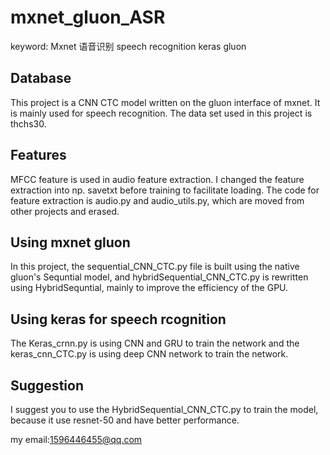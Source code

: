 # mxnet_gluon_ASR
keyword: Mxnet 语音识别 speech recognition keras gluon


## Database
This project is a CNN CTC model written on the gluon interface of mxnet. It is mainly used for speech recognition. The data set used in this project is thchs30.


## Features
MFCC feature is used in audio feature extraction. I changed the feature extraction into np. savetxt before training to facilitate loading. The code for feature extraction is audio.py and audio_utils.py, which are moved from other projects and erased.


## Using mxnet gluon
In this project, the sequential_CNN_CTC.py file is built using the native gluon's Sequntial model, and hybridSequential_CNN_CTC.py is rewritten using HybridSequntial, mainly to improve the efficiency of the GPU.


## Using keras for speech rcognition
The Keras_crnn.py is using CNN and GRU to train the network and the keras_cnn_CTC.py is using deep CNN network to train the network.


## Suggestion
I suggest you to use the HybridSequential_CNN_CTC.py to train the model, because it use resnet-50 and have better performance.

my email:1596446455@qq.com
